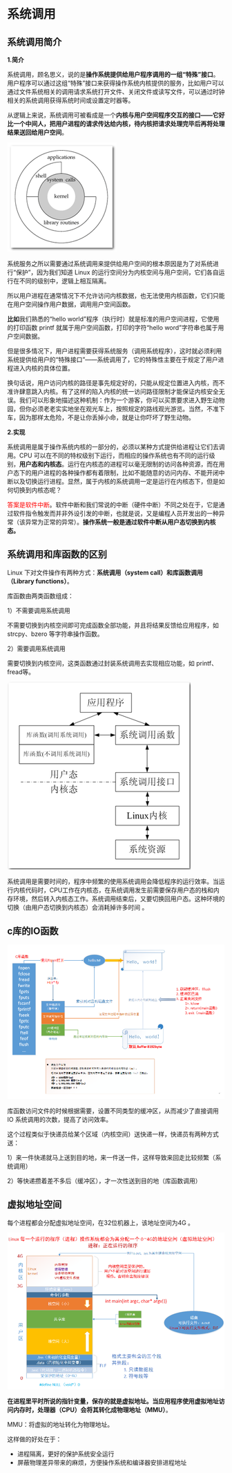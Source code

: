 # 系统调用

## 系统调用简介

**1.简介**

系统调用，顾名思义，说的是**操作系统提供给用户程序调用的一组“特殊”接口**。用户程序可以通过这组“特殊”接口来获得操作系统内核提供的服务，比如用户可以通过文件系统相关的调用请求系统打开文件、关闭文件或读写文件，可以通过时钟相关的系统调用获得系统时间或设置定时器等。

从逻辑上来说，系统调用可被看成是一个**内核与用户空间程序交互的接口——它好比一个中间人，把用户进程的请求传达给内核，待内核把请求处理完毕后再将处理结果送回给用户空间**。

![1527649958892](../../picture/1527649958892.png)

系统服务之所以需要通过系统调用来提供给用户空间的根本原因是为了对系统进行“保护”，因为我们知道 Linux 的运行空间分为内核空间与用户空间，它们各自运行在不同的级别中，逻辑上相互隔离。

所以用户进程在通常情况下不允许访问内核数据，也无法使用内核函数，它们只能在用户空间操作用户数据，调用用户空间函数。

**比如**我们熟悉的“hello world”程序（执行时）就是标准的用户空间进程，它使用的打印函数 printf 就属于用户空间函数，打印的字符“hello word”字符串也属于用户空间数据。

但是很多情况下，用户进程需要获得系统服务（调用系统程序），这时就必须利用系统提供给用户的“特殊接口”——系统调用了，它的特殊性主要在于规定了用户进程进入内核的具体位置。

换句话说，用户访问内核的路径是事先规定好的，只能从规定位置进入内核，而不准许肆意跳入内核。有了这样的陷入内核的统一访问路径限制才能保证内核安全无误。我们可以形象地描述这种机制：作为一个游客，你可以买票要求进入野生动物园，但你必须老老实实地坐在观光车上，按照规定的路线观光游览。当然，不准下车，因为那样太危险，不是让你丢掉小命，就是让你吓坏了野生动物。

**2.实现**

系统调用是属于操作系统内核的一部分的，必须以某种方式提供给进程让它们去调用。CPU 可以在不同的特权级别下运行，而相应的操作系统也有不同的运行级别，**用户态和内核态**。运行在内核态的进程可以毫无限制的访问各种资源，而在用户态下的用户进程的各种操作都有着限制，比如不能随意的访问内存、不能开闭中断以及切换运行进程。显然，属于内核的系统调用一定是运行在内核态下，但是如何切换到内核态呢？

<font color='red'>答案是软件中断</font>。软件中断和我们常说的中断（硬件中断）不同之处在于，它是通过软件指令触发而并非外设引发的中断，也就是说，又是编程人员开发出的一种异常（该异常为正常的异常）。**操作系统一般是通过软件中断从用户态切换到内核态。**

## 系统调用和库函数的区别

Linux 下对文件操作有两种方式：**系统调用（system call）**和**库函数调用（Library functions）**。

库函数由两类函数组成：

1）不需要调用系统调用

不需要切换到内核空间即可完成函数全部功能，并且将结果反馈给应用程序，如strcpy、bzero 等字符串操作函数。

2）需要调用系统调用

需要切换到内核空间，这类函数通过封装系统调用去实现相应功能，如 printf、fread等。

![1527650321383](../../picture/1527650321383.png)

系统调用是需要时间的，程序中频繁的使用系统调用会降低程序的运行效率。当运行内核代码时，CPU工作在内核态，在系统调用发生前需要保存用户态的栈和内存环境，然后转入内核态工作。系统调用结束后，又要切换回用户态。这种环境的切换（由用户态切换到内核态）会消耗掉许多时间 。

## c库的IO函数

![1527650554264](../../picture/1527650554264.png)

库函数访问文件的时候根据需要，设置不同类型的缓冲区，从而减少了直接调用 IO 系统调用的次数，提高了访问效率。



这个过程类似于快递员给某个区域（内核空间）送快递一样，快递员有两种方式送：

1）来一件快递就马上送到目的地，来一件送一件，这样导致来回走比较频繁（系统调用）

2）等快递攒着差不多后（缓冲区），才一次性送到目的地（库函数调用）

## 虚拟地址空间

每个进程都会分配虚拟地址空间，在32位机器上，该地址空间为4G 。

![1527650975663](../../picture/1527650975663.png)

**在进程里平时所说的指针变量，保存的就是虚拟地址。当应用程序使用虚拟地址访问内存时，处理器（CPU）会将其转化成物理地址（MMU）**。

MMU：将虚拟的地址转化为物理地址。

这样做的好处在于：

- 进程隔离，更好的保护系统安全运行
- 屏蔽物理差异带来的麻烦，方便操作系统和编译器安排进程地址